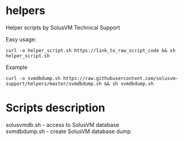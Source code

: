 # helpers
Helper scripts by SolusVM Technical Support

Easy usage:
<p><code>curl -o helper_script.sh https://link_to_raw_script_code && sh helper_script.sh</code>
<p>Example
<p><code>curl -o svmdbdump.sh https://raw.githubusercontent.com/solusvm-support/helpers/master/svmdbdump.sh && sh svmdbdump.sh</code>

# Scripts description
solusvmdb.sh - access to SolusVM database
<br>svmdbdump.sh - create SolusVM database dump
